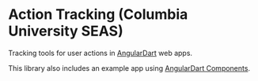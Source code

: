 # Action Tracking (Columbia University SEAS)

Tracking tools for user actions in [AngularDart](https://webdev.dartlang.org/angular) web apps.

This library also includes an example app using [AngularDart Components](https://webdev.dartlang.org/components).
